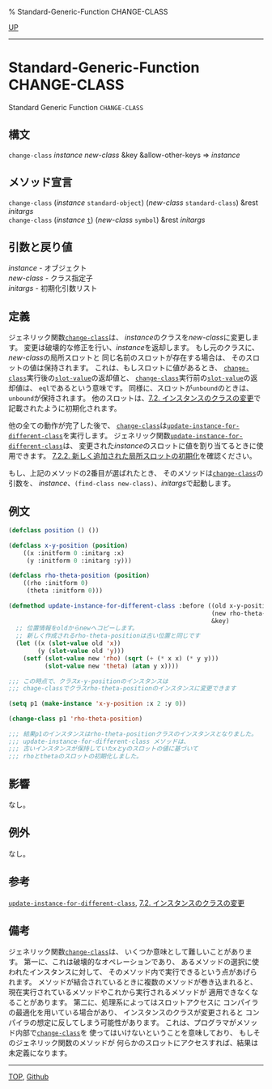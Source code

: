 % Standard-Generic-Function CHANGE-CLASS

[UP](7.7.html)  

---

# Standard-Generic-Function CHANGE-CLASS


Standard Generic Function `CHANGE-CLASS`


## 構文

`change-class` *instance* *new-class* &key &allow-other-keys => *instance*


## メソッド宣言

`change-class` (*instance* `standard-object`)
(*new-class* `standard-class`) &rest *initargs*  
`change-class` (*instance* [`t`](4.4.t-system-class.html))
(*new-class* `symbol`) &rest *initargs*


## 引数と戻り値

*instance* - オブジェクト  
*new-class* - クラス指定子  
*initargs* - 初期化引数リスト


## 定義

ジェネリック関数[`change-class`](7.7.change-class.html)は、
*instance*のクラスを*new-class*に変更します。
変更は破壊的な修正を行い、*instance*を返却します。
もし元のクラスに、*new-class*の局所スロットと
同じ名前のスロットが存在する場合は、
そのスロットの値は保持されます。
これは、もしスロットに値があるとき、
[`change-class`](7.7.change-class.html)実行後の[`slot-value`](7.7.slot-value.html)の返却値と、
[`change-class`](7.7.change-class.html)実行前の[`slot-value`](7.7.slot-value.html)の返却値は、
`eql`であるという意味です。
同様に、スロットが`unbound`のときは、`unbound`が保持されます。
他のスロットは、[7.2. インスタンスのクラスの変更](7.2.html)で記載されたように初期化されます。

他の全ての動作が完了した後で、
[`change-class`](7.7.change-class.html)は[`update-instance-for-different-class`](7.7.update-instance-for-different-class.html)を実行します。
ジェネリック関数[`update-instance-for-different-class`](7.7.update-instance-for-different-class.html)は、
変更された*instance*のスロットに値を割り当てるときに使用できます。
[7.2.2. 新しく追加された局所スロットの初期化](7.2.2.html)を確認ください。

もし、上記のメソッドの2番目が選ばれたとき、
そのメソッドは[`change-class`](7.7.change-class.html)の引数を、
*instance*、`(find-class new-class)`、*initargs*で起動します。


## 例文
 
```lisp
(defclass position () ())
 
(defclass x-y-position (position)
    ((x :initform 0 :initarg :x)
     (y :initform 0 :initarg :y)))
 
(defclass rho-theta-position (position)
    ((rho :initform 0)
     (theta :initform 0)))
 
(defmethod update-instance-for-different-class :before ((old x-y-position) 
                                                        (new rho-theta-position)
                                                        &key)
  ;; 位置情報をoldからnewへコピーします。
  ;; 新しく作成されるrho-theta-positionは古い位置と同じです
  (let ((x (slot-value old 'x))
        (y (slot-value old 'y)))
    (setf (slot-value new 'rho) (sqrt (+ (* x x) (* y y)))
          (slot-value new 'theta) (atan y x))))
 
;;; この時点で、クラスx-y-positionのインスタンスは
;;; chage-classでクラスrho-theta-positionのインスタンスに変更できます
 
(setq p1 (make-instance 'x-y-position :x 2 :y 0))
 
(change-class p1 'rho-theta-position)
  
;;; 結果p1のインスタンスはrho-theta-positionクラスのインスタンスとなりました。
;;; update-instance-for-different-class メソッドは、
;;; 古いインスタンスが保持していたxとyのスロットの値に基づいて
;;; rhoとthetaのスロットの初期化しました。
```

 
## 影響

なし。


## 例外

なし。


## 参考

[`update-instance-for-different-class`](7.7.update-instance-for-different-class.html), [7.2. インスタンスのクラスの変更](7.2.html)


## 備考

ジェネリック関数[`change-class`](7.7.change-class.html)は、
いくつか意味として難しいことがあります。
第一に、これは破壊的なオペレーションであり、
あるメソッドの選択に使われたインスタンスに対して、
そのメソッド内で実行できるという点があげられます。
メソッドが結合されているときに複数のメソッドが巻き込まれると、
現在実行されているメソッドやこれから実行されるメソッドが
適用できなくなることがあります。
第二に、処理系によってはスロットアクセスに
コンパイラの最適化を用いている場合があり、
インスタンスのクラスが変更されると
コンパイラの想定に反してしまう可能性があります。
これは、プログラマがメソッド内部で[`change-class`](7.7.change-class.html)を
使ってはいけないということを意味しており、
もしそのジェネリック関数のメソッドが
何らかのスロットにアクセスすれば、結果は未定義になります。


---
[TOP](index.html),  [Github](https://github.com/nptcl/npt-japanese)

